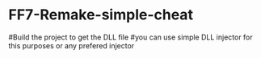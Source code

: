 # FF7-Remake-simple-cheat

#Build the project to get the DLL file
#you can use simple DLL injector for this purposes or any prefered injector 
